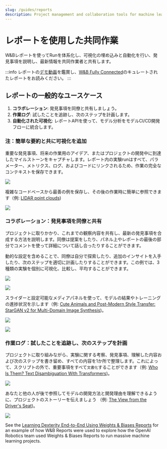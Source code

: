 ```yaml
---
slug: /guides/reports
description: Project management and collaboration tools for machine learning projects
---
```


# レポートを使用した共同作業

W&Bレポートを使ってRunを体系化し、可視化の埋め込みと自動化を行い、発見事項を説明し、最新情報を共同作業者と共有します。


:::info
レポートの[デモ動画](https://www.youtube.com/watch?v=2xeJIv\_K\_eI)を鑑賞し、[W&B Fully Connected](http://wandb.me/fc)のキュレートされたレポートをお読みください。
:::

<!-- {% embed url="https://www.youtube.com/watch?v=2xeJIv_K_eI" %} -->

## レポートの一般的なユースケース​

1. **コラボレーション**: 発見事項を同僚と共有しましょう。
2. **作業ログ**: 試したことを追跡し、次のステップを計画します。
3. **自動化された可視化**: レポートAPIを使って、モデル分析をモデルCI/CD開発フローに統合します。

### 注：簡単な要約と共に可視化を追加

重要な発見事項、将来の作業用のアイデア、またはプロジェクトの開発中に到達したマイルストーンをキャプチャします。レポート内の実験runはすべて、パラメーター、メトリクス、ログ、およびコードにリンクされるため、作業の完全なコンテキストを保存できます。


![](/images/reports/notes_add_quick_summary.png)

複雑なコードベースから最善の例を保存し、その後の作業時に簡単に参照できます（例: [LIDAR point clouds](https://wandb.ai/stacey/lyft/reports/LIDAR-Point-Clouds-of-Driving-Scenes--Vmlldzo2MzA5Mg))

![](/images/reports/notes_add_quick_summary_save_best_examples.png)

### コラボレーション：発見事項を同僚と共有​

プロジェクトに取りかかり、これまでの観察内容を共有し、最新の発見事項を合成する方法を説明します。同僚は提案をしたり、パネル上やレポートの最後の部分でコメントを使って詳細について話し合ったりすることができます。

動的な設定を含めることで、同僚は自分で探索したり、追加のインサイトを入手したり、次のステップを適切に計画したりすることができます。この例では、3種類の実験を個別に可視化、比較し、平均することができます。

![](/images/reports/intro_collaborate1.png)

![](/images/reports/intro_collaborate2.png)

スライダーと設定可能なメディアパネルを使って、モデルの結果やトレーニングの進捗状況を示します（例: [Cute Animals and Post-Modern Style Transfer: StarGAN v2 for Multi-Domain Image Synthesis](https://wandb.ai/stacey/stargan/reports/Cute-Animals-and-Post-Modern-Style-Transfer-StarGAN-v2-for-Multi-Domain-Image-Synthesis---VmlldzoxNzcwODQ))。

![](/images/reports/intro_collaborate3.png)

![](/images/reports/intro_collaborate4.png)

### 作業ログ：試したことを追跡し、次のステップを計画

プロジェクトに取り組みながら、実験に関する考察、発見事項、理解した内容および次のステップを書き留め、すべての内容を1か所で整理します。これによって、スクリプトの外で、重要事項をすべて`文書化`することができます（例: [Who Is Them? Text Disambiguation With Transformers](https://wandb.ai/stacey/winograd/reports/Who-is-Them-Text-Disambiguation-with-Transformers--VmlldzoxMDU1NTc))。

![](/images/reports/intro_work_log_1.png)

あなたと他の人が後で参照してモデルの開発方法と開発理由を理解できるように、プロジェクトのストーリーを伝えましょう （例: [The View from the Driver's Seat](https://wandb.ai/stacey/deep-drive/reports/The-View-from-the-Driver-s-Seat--Vmlldzo1MTg5NQ))。

![](/images/reports/intro_work_log_2.png)

See the [Learning Dexterity End-to-End Using Weights & Biases Reports](https://bit.ly/wandb-learning-dexterity) for an example of how W&B Reports were used to explore how the OpenAI Robotics team used Weights & Biases Reports to run massive machine learning projects.

<!-- Once you have [experiments in W&B](../../quickstart.md), easily visualize results in reports. Here's a quick overview video. -->

<!-- {% embed url="https://www.youtube.com/watch?v=o2dOSIDDr1w" %} -->
